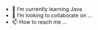 

- 🌱 I’m currently learning  Java
- 💞️ I’m looking to collaborate on ...
- 📫 How to reach me ...

<!---
Glauber329/Glauber329 is a ✨ special ✨ repository because its `README.md` (this file) appears on your GitHub profile.
You can click the Preview link to take a look at your changes.
--->
